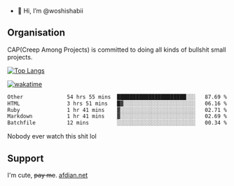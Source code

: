 - 👋 Hi, I’m @woshishabii

## Organisation

CAP(Creep Among Projects) is committed to doing all kinds of bullshit small projects.

[![Top Langs](https://github-readme-stats.vercel.app/api/top-langs/?username=woshishabii&layout=compact)](https://github.com/anuraghazra/github-readme-stats)

[![wakatime](https://wakatime.com/badge/user/34d02784-acc1-4a16-82d7-33fdb53c4ed6.svg)](https://wakatime.com/@34d02784-acc1-4a16-82d7-33fdb53c4ed6)


<!--START_SECTION:waka-->

```txt
Other              54 hrs 55 mins  ██████████████████████░░░   87.69 %
HTML               3 hrs 51 mins   █▓░░░░░░░░░░░░░░░░░░░░░░░   06.16 %
Ruby               1 hr 41 mins    ▓░░░░░░░░░░░░░░░░░░░░░░░░   02.71 %
Markdown           1 hr 41 mins    ▓░░░░░░░░░░░░░░░░░░░░░░░░   02.69 %
Batchfile          12 mins         ░░░░░░░░░░░░░░░░░░░░░░░░░   00.34 %
```

<!--END_SECTION:waka-->

Nobody ever watch this shit lol

## Support
I'm cute, ~~pay me~~.
[afdian.net](https://afdian.com/a/woshishabi)

<!---
woshishabii/woshishabii is a ✨ special ✨ repository because its `README.md` (this file) appears on your GitHub profile.
You can click the Preview link to take a look at your changes.
--->
